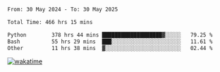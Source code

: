 <!--START_SECTION:waka-->

```txt
From: 30 May 2024 - To: 30 May 2025

Total Time: 466 hrs 15 mins

Python        378 hrs 44 mins ███████████████████▓░░░░░   79.25 %
Bash          55 hrs 29 mins  ███░░░░░░░░░░░░░░░░░░░░░░   11.61 %
Other         11 hrs 38 mins  ▓░░░░░░░░░░░░░░░░░░░░░░░░   02.44 %
```

<!--END_SECTION:waka-->
[![wakatime](https://wakatime.com/badge/user/5f89a63a-5294-4958-ad30-2b3455e63f2a.svg)](https://wakatime.com/@5f89a63a-5294-4958-ad30-2b3455e63f2a)
